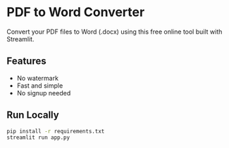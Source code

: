 # PDF to Word Converter

Convert your PDF files to Word (.docx) using this free online tool built with Streamlit.

## Features
- No watermark
- Fast and simple
- No signup needed

## Run Locally

```bash
pip install -r requirements.txt
streamlit run app.py

